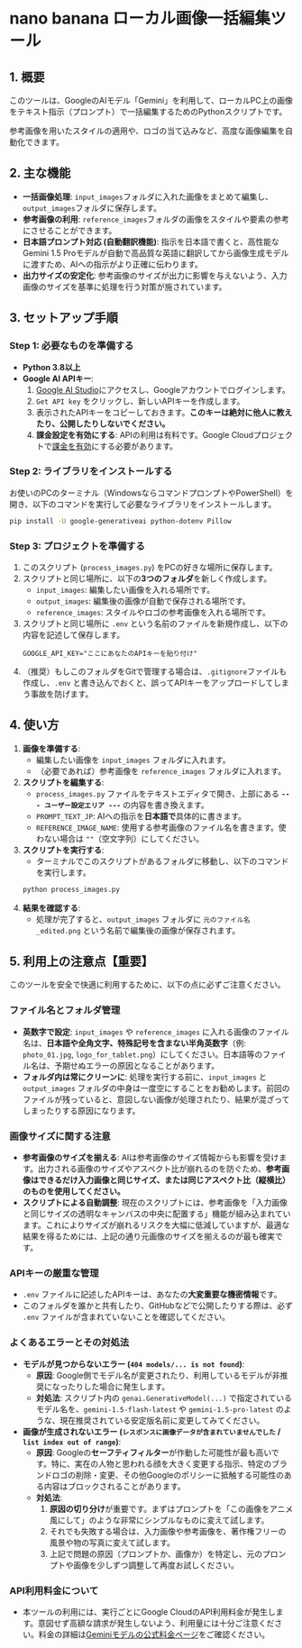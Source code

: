 # nano banana ローカル画像一括編集ツール

## 1. 概要
このツールは、GoogleのAIモデル「Gemini」を利用して、ローカルPC上の画像をテキスト指示（プロンプト）で一括編集するためのPythonスクリプトです。

参考画像を用いたスタイルの適用や、ロゴの当て込みなど、高度な画像編集を自動化できます。

## 2. 主な機能
-   **一括画像処理**: `input_images`フォルダに入れた画像をまとめて編集し、`output_images`フォルダに保存します。
-   **参考画像の利用**: `reference_images`フォルダの画像をスタイルや要素の参考にさせることができます。
-   **日本語プロンプト対応 (自動翻訳機能)**: 指示を日本語で書くと、高性能なGemini 1.5 Proモデルが自動で高品質な英語に翻訳してから画像生成モデルに渡すため、AIへの指示がより正確に伝わります。
-   **出力サイズの安定化**: 参考画像のサイズが出力に影響を与えないよう、入力画像のサイズを基準に処理を行う対策が施されています。

## 3. セットアップ手順
### Step 1: 必要なものを準備する
-   **Python 3.8以上**
-   **Google AI APIキー**:
    1. [Google AI Studio](https://aistudio.google.com/)にアクセスし、Googleアカウントでログインします。
    2. `Get API key` をクリックし、新しいAPIキーを作成します。
    3. 表示されたAPIキーをコピーしておきます。**このキーは絶対に他人に教えたり、公開したりしないでください。**
    4. **課金設定を有効にする**: APIの利用は有料です。Google Cloudプロジェクトで[課金を有効](https://cloud.google.com/billing/docs/how-to/enable-billing)にする必要があります。

### Step 2: ライブラリをインストールする
お使いのPCのターミナル（WindowsならコマンドプロンプトやPowerShell）を開き、以下のコマンドを実行して必要なライブラリをインストールします。
```bash
pip install -U google-generativeai python-dotenv Pillow
```

### Step 3: プロジェクトを準備する
1.  このスクリプト (`process_images.py`) をPCの好きな場所に保存します。
2.  スクリプトと同じ場所に、以下の**3つのフォルダ**を新しく作成します。
    -   `input_images`: 編集したい画像を入れる場所です。
    -   `output_images`: 編集後の画像が自動で保存される場所です。
    -   `reference_images`: スタイルやロゴの参考画像を入れる場所です。
3.  スクリプトと同じ場所に `.env` という名前のファイルを新規作成し、以下の内容を記述して保存します。
    ```
    GOOGLE_API_KEY="ここにあなたのAPIキーを貼り付け"
    ```
4.  （推奨）もしこのフォルダをGitで管理する場合は、`.gitignore`ファイルも作成し、`.env` と書き込んでおくと、誤ってAPIキーをアップロードしてしまう事故を防げます。

## 4. 使い方
1.  **画像を準備する**:
    -   編集したい画像を `input_images` フォルダに入れます。
    -   （必要であれば）参考画像を `reference_images` フォルダに入れます。
2.  **スクリプトを編集する**:
    -   `process_images.py` ファイルをテキストエディタで開き、上部にある **`--- ユーザー設定エリア ---`** の内容を書き換えます。
    -   `PROMPT_TEXT_JP`: AIへの指示を**日本語で**具体的に書きます。
    -   `REFERENCE_IMAGE_NAME`: 使用する参考画像のファイル名を書きます。使わない場合は `""`（空文字列）にしてください。
3.  **スクリプトを実行する**:
    -   ターミナルでこのスクリプトがあるフォルダに移動し、以下のコマンドを実行します。
    ```bash
    python process_images.py
    ```
4.  **結果を確認する**:
    -   処理が完了すると、`output_images` フォルダに `元のファイル名_edited.png` という名前で編集後の画像が保存されます。

## 5. 利用上の注意点【重要】
このツールを安全で快適に利用するために、以下の点に必ずご注意ください。

### ファイル名とフォルダ管理
-   **英数字で設定**: `input_images` や `reference_images` に入れる画像のファイル名は、**日本語や全角文字、特殊記号を含まない半角英数字**（例: `photo_01.jpg`, `logo_for_tablet.png`）にしてください。日本語等のファイル名は、予期せぬエラーの原因となることがあります。
-   **フォルダ内は常にクリーンに**: 処理を実行する前に、`input_images` と `output_images` フォルダの中身は一度空にすることをお勧めします。前回のファイルが残っていると、意図しない画像が処理されたり、結果が混ざってしまったりする原因になります。

### 画像サイズに関する注意
-   **参考画像のサイズを揃える**: AIは参考画像のサイズ情報からも影響を受けます。出力される画像のサイズやアスペクト比が崩れるのを防ぐため、**参考画像はできるだけ入力画像と同じサイズ、または同じアスペクト比（縦横比）のものを使用してください。**
-   **スクリプトによる自動調整**: 現在のスクリプトには、参考画像を「入力画像と同じサイズの透明なキャンバスの中央に配置する」機能が組み込まれています。これによりサイズが崩れるリスクを大幅に低減していますが、最適な結果を得るためには、上記の通り元画像のサイズを揃えるのが最も確実です。

### APIキーの厳重な管理
-   `.env` ファイルに記述したAPIキーは、あなたの**大変重要な機密情報**です。
-   このフォルダを誰かと共有したり、GitHubなどで公開したりする際は、必ず `.env` ファイルが含まれていないことを確認してください。

### よくあるエラーとその対処法
-   **モデルが見つからないエラー (`404 models/... is not found`)**:
    -   **原因**: Google側でモデル名が変更されたり、利用しているモデルが非推奨になったりした場合に発生します。
    -   **対処法**: スクリプト内の `genai.GenerativeModel(...)` で指定されているモデル名を、`gemini-1.5-flash-latest` や `gemini-1.5-pro-latest` のような、現在推奨されている安定版名前に変更してみてください。
-   **画像が生成されないエラー (`レスポンスに画像データが含まれていませんでした` / `list index out of range`)**:
    -   **原因**: Googleの**セーフティフィルター**が作動した可能性が最も高いです。特に、実在の人物と思われる顔を大きく変更する指示、特定のブランドロゴの削除・変更、その他Googleのポリシーに抵触する可能性のある内容はブロックされることがあります。
    -   **対処法**:
        1.  **原因の切り分け**が重要です。まずはプロンプトを「この画像をアニメ風にして」のような非常にシンプルなものに変えて試します。
        2.  それでも失敗する場合は、入力画像や参考画像を、著作権フリーの風景や物の写真に変えて試します。
        3.  上記で問題の原因（プロンプトか、画像か）を特定し、元のプロンプトや画像を少しずつ調整して再度お試しください。

### API利用料金について
-   本ツールの利用には、実行ごとにGoogle CloudのAPI利用料金が発生します。意図せず高額な請求が発生しないよう、利用量には十分ご注意ください。料金の詳細は[Geminiモデルの公式料金ページ](https://cloud.google.com/vertex-ai/pricing#gemini)をご確認ください。
